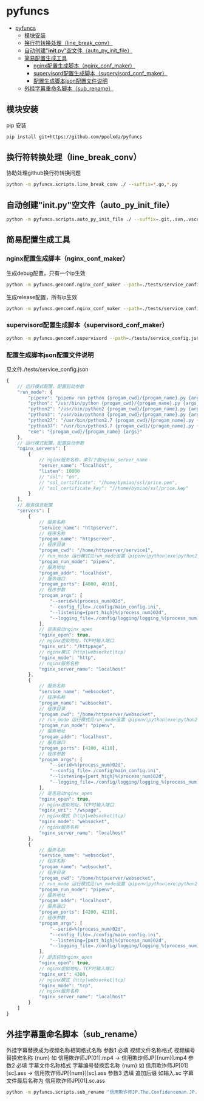 ﻿# pyfuncs

<!-- TOC -->

- [pyfuncs](#pyfuncs)
    - [模块安装](#模块安装)
    - [换行符转换处理（line_break_conv）](#换行符转换处理line_break_conv)
    - [自动创建"__init__.py"空文件（auto_py_init_file）](#自动创建__init__py空文件auto_py_init_file)
    - [简易配置生成工具](#简易配置生成工具)
        - [nginx配置生成脚本（nginx_conf_maker）](#nginx配置生成脚本nginx_conf_maker)
        - [supervisord配置生成脚本（supervisord_conf_maker）](#supervisord配置生成脚本supervisord_conf_maker)
        - [配置生成脚本json配置文件说明](#配置生成脚本json配置文件说明)
    - [外挂字幕重命名脚本（sub_rename）](#外挂字幕重命名脚本sub_rename)

<!-- /TOC -->

## 模块安装

pip 安装

```bash
pip install git+https://github.com/ppolxda/pyfuncs
```

## 换行符转换处理（line_break_conv）

协助处理github换行符转换问题

```bash
python -m pyfuncs.scripts.line_break_conv ./ --suffix=*.go,*.py
```

## 自动创建"__init__.py"空文件（auto_py_init_file）

```bash
python -m pyfuncs.scripts.auto_py_init_file ./ --suffix=.git,.svn,.vscode,__pycache__
```

## 简易配置生成工具

### nginx配置生成脚本（nginx_conf_maker）

生成debug配置，只有一个ip生效

```bash
python -m pyfuncs.genconf.nginx_conf_maker --path=./tests/service_config.json --out_path=./tests/nginx.conf --debug=True
```

生成release配置，所有ip生效

```bash
python -m pyfuncs.genconf.nginx_conf_maker --path=./tests/service_config.json --out_path=./tests/nginx.conf
```

### supervisord配置生成脚本（supervisord_conf_maker）

```bash
python -m pyfuncs.genconf.supervisord --path=./tests/service_config.json --out_path=./tests/nginx.conf
```

### 配置生成脚本json配置文件说明

见文件./tests/service_config.json

```js
{
    // 运行模式配置，配置启动参数
    "run_mode": {
        "pipenv": "pipenv run python {progam_cwd}/{progam_name}.py {args}",
        "python": "/usr/bin/python {progam_cwd}/{progam_name}.py {args}",
        "python2": "/usr/bin/python2 {progam_cwd}/{progam_name}.py {args}",
        "python3": "/usr/bin/python3 {progam_cwd}/{progam_name}.py {args}",
        "python27": "/usr/bin/python2.7 {progam_cwd}/{progam_name}.py {args}",
        "python37": "/usr/bin/python3.7 {progam_cwd}/{progam_name}.py {args}",
        "exe": "{progam_cwd}/{progam_name} {args}"
    },
    // 运行模式配置，配置启动参数
    "nginx_servers": [
        {
            // nginx服务名称，索引下面nginx_server_name
            "server_name": "localhost",
            "listen": 10000
            // "ssl": "on",
            // "ssl_certificate": "/home/bymiao/ssl/price.pem",
            // "ssl_certificate_key": "//home/bymiao/ssl/price.key"
        }
    ],
    // 服务信息配置
    "servers": [
        {
            // 服务名称
            "service_name": "httpserver",
            // 程序名称
            "progam_name": "httpserver",
            // 程序目录
            "progam_cwd": "/home/httpserver/service1",
            // run_mode 运行模式见run_mode设置（pipenv|python|exe|python2|python3）
            "progam_run_mode": "pipenv",
            // 服务地址
            "progam_addr": "localhost",
            // 服务端口
            "progam_ports": [4000, 4010],
            // 程序参数
            "progam_args": [
                "--serid=%(process_num)02d",
                "--config_file=./config/main_config.ini",
                "--listening={port_high}%(process_num)02d",
                "--logging_file=./config/logging/logging_%(process_num)02d.ini"
            ],
            // 是否启动nginx_open
            "nginx_open": true,
            // nginx虚拟地址，TCP时输入端口
            "nginx_uri": "/httppage",
            // nginx模式（http|websocket|tcp）
            "nginx_mode": "http",
            // nginx服务名称
            "nginx_server_name": "localhost"
        },
        {
            // 服务名称
            "service_name": "websocket",
            // 程序名称
            "progam_name": "websocket",
            // 程序目录
            "progam_cwd": "/home/httpserver/websocket",
            // run_mode 运行模式见run_mode设置（pipenv|python|exe|python2|python3）
            "progam_run_mode": "pipenv",
            // 服务地址
            "progam_addr": "localhost",
            // 服务端口
            "progam_ports": [4100, 4110],
            // 程序参数
            "progam_args": [
                "--serid=%(process_num)02d",
                "--config_file=./config/main_config.ini",
                "--listening={port_high}%(process_num)02d",
                "--logging_file=./config/logging/logging_%(process_num)02d.ini"
            ],
            // 是否启动nginx_open
            "nginx_open": true,
            // nginx虚拟地址，TCP时输入端口
            "nginx_uri": "/wspage",
            // nginx模式（http|websocket|tcp）
            "nginx_mode": "websocket",
            // nginx服务名称
            "nginx_server_name": "localhost"
        },
        {
            // 服务名称
            "service_name": "websocket",
            // 程序名称
            "progam_name": "websocket",
            // 程序目录
            "progam_cwd": "/home/httpserver/websocket",
            // run_mode 运行模式见run_mode设置（pipenv|python|exe|python2|python3）
            "progam_run_mode": "pipenv",
            // 服务地址
            "progam_addr": "localhost",
            // 服务端口
            "progam_ports": [4200, 4210],
            // 程序参数
            "progam_args": [
                "--serid=%(process_num)02d",
                "--config_file=./config/main_config.ini",
                "--listening={port_high}%(process_num)02d",
                "--logging_file=./config/logging/logging_%(process_num)02d.ini"
            ],
            // 是否启动nginx_open
            "nginx_open": true,
            // nginx虚拟地址，TCP时输入端口
            "nginx_uri": 4300,
            // nginx模式（http|websocket|tcp）
            "nginx_mode": "tcp",
            // nginx服务名称
            "nginx_server_name": "localhost"
        }
    ]
}
```

## 外挂字幕重命名脚本（sub_rename）

外挂字幕替换成为视频名称相同格式名称
参数1 必填 视频文件名称格式 视频编号替换宏名称 {num} 如 信用欺诈师JP[01].mp4 -> 信用欺诈师JP[{num}].mp4
参数2 必填 字幕文件名称格式 字幕编号替换宏名称 {num} 如 信用欺诈师JP[01][sc].ass -> 信用欺诈师JP[{num}][sc].ass
参数3 选填 追加后缀 如输入.sc 字幕文件最后名称为  信用欺诈师JP[01].sc.ass

```bash
python -m pyfuncs.scripts.sub_rename "信用欺诈师JP.The.Confidenceman.JP.Ep{num}.Chi_Jap.HDTVrip.1280X720-ZhuixinFan.mp4" "信用欺诈师JP.Ep{num}.HD720P中日字幕.ass" ".sc"
```
